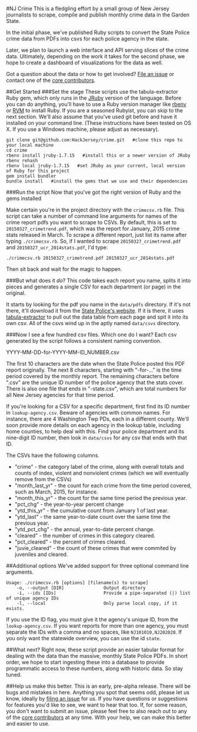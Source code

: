 #NJ Crime
This is a fledgling effort by a small group of New Jersey journalists to scrape, compile and publish monthly crime data in the Garden State.

In the initial phase, we've published Ruby scripts to convert the State Police crime data from PDFs into csvs for each police agency in the state.

Later, we plan to launch a web interface and API serving slices of the crime data. Ultimately, depending on the work it takes for the second phase, we hope to create a dashboard of visualizations for the data as well.

Got a question about the data or how to get involved? [File an issue](https://github.com/HackJersey/crime/issues) or contact one of the [core contributors](https://github.com/HackJersey/crime/blob/master/CONTRIBUTORS.md).

##Get Started
###Set the stage
These scripts use the tabula-extractor Ruby gem, which only runs in the [JRuby](http://jruby.org/) version of the language. Before you can do anything, you'll have to use a Ruby version manager like [rbenv](https://github.com/sstephenson/rbenv) or [RVM](https://rvm.io/) to install Ruby. If you are a seasoned Rubyist, you can skip to the next section. We'll also assume that you've used git before and have it installed on your command line. (These instructions have been tested on OS X. If you use a Windows machine, please adjust as necessary).

```
git clone git@github.com:HackJersey/crime.git   #clone this repo to your local machine
cd crime
rbenv install jruby-1.7.15   #install this or a newer version of JRuby
rbenv rehash
rbenv local jruby-1.7.15   #set JRuby as your current, local version of Ruby for this project
gem install bundler
bundle install   #install the gems that we use and their dependencies
```

###Run the script
Now that you've got the right version of Ruby and the gems installed

Make certain you're in the project directory with the ```crimecsv.rb``` file.
This script can take a number of command line arguments for names of the crime report pdfs you want to scrape to CSVs. By default, this is set to ```20150327_crimetrend.pdf```, which was the report for January, 2015 crime stats released in March. To scrape a different report, just list its name after typing ```./crimecsv.rb```. So, if I wanted to scrape ```20150327_crimetrend.pdf``` and ```20150327_ucr_2014stats.pdf```, I'd type: 

```
./crimecsv.rb 20150327_crimetrend.pdf 20150327_ucr_2014stats.pdf
```

Then sit back and wait for the magic to happen.

###But what does it *do*?
This code takes each report you name, splits it into pieces and generates a single CSV for each department (or page) in the original.

It starts by looking for the pdf you name in the ```data/pdfs``` directory. If it's not there, it'll download it from the [State Police's website](http://www.njsp.org/info/ucr_currentdata1.html?agree=0). If it is there, it uses [tabula-extractor](https://github.com/tabulapdf/tabula-extractor) to pull out the data table from each page and spit it into its own csv. All of the csvs wind up in the aptly named ```data/csvs``` directory.

###Now I see a few hundred csv files. Which one do I want?
Each csv generated by the script follows a consistent naming convention.

YYYY-MM-DD-for-YYYY-MM-ID_NUMBER.csv

The first 10 characters are the date when the State Police posted this PDF report originally. The next 8 characters, starting with "-for-..." is the time period covered by the monthly report. The remaining characters before ".csv" are the unique ID number of the police agency that the stats cover. There is also one file that ends in "-state.csv", which are total numbers for all New Jersey agencies for that time period.

If you're looking for a CSV for a specific department, first find its ID number in ```lookup-agency.csv```. Beware of agencies with common names. For instance, there are 4 Washington Twp PDs, each in a different county. We'll soon provide more details on each agency in the lookup table, including home counties, to help deal with this. Find your police department and its nine-digit ID number, then look in ```data/csvs``` for any csv that ends with that ID.

The CSVs have the following columns.
* "crime" - the category label of the crime, along with overall totals and counts of index, violent and nonviolent crimes (which we will eventually remove from the CSVs)
* "month_last_yr" - the count for each crime from the time period covered, such as March, 2015, for instance.
* "month_this_yr" - the count for the same time period the previous year.
* "pct_chg" - the year-to-year percent change
* "ytd_this_yr" - the cumulative count from January 1 of last year.
* "ytd_last" - the same year-to-date count over the same time the previous year.
* "ytd_pct_chg" - the annual, year-to-date percent change.
* "cleared" - the number of crimes in this category cleared.
* "pct_cleared" - the percent of crimes cleared.
* "juvie_cleared" - the count of these crimes that were commited by juveniles and cleared.

##Additional options
We've added support for three optional command line arguments.

```
Usage: ./crimecsv.rb [options] [filename(s) to scrape]
    -o, --output [DIR]               Output directory
    -i, --ids [IDs]                  Provide a pipe-separated (|) list of unique agency IDs
    -l, --local                      Only parse local copy, if it exists.
```
If you use the ID flag, you must give it the agency's unique ID, from the ```lookup-agency.csv```. If you want reports for more than one agency, you must separate the IDs with a comma and no spaces, like ```NJ101010,NJ202020```. If you only want the statewide overview, you can use the id ```state```.

##What next?
Right now, these script provide an easier tabular format for dealing with the data than the massive, monthly State Police PDFs. In short order, we hope to start ingesting these into a database to provide programmatic access to these numbers, along with historic data. So stay tuned.

##Help us make this better.
This is an early, pre-alpha release. There will be bugs and mistakes in here. Anything you spot that seems odd, please let us know, ideally by [filing an issue](https://github.com/HackJersey/crime/issues) for us. If you have questions or suggestions for features you'd like to see, we want to hear that too. If, for some reason, you don't want to submit an issue, please feel free to also reach out to any of the [core contributors](https://github.com/HackJersey/crime/blob/master/CONTRIBUTORS.md) at any time. With your help, we can make this better and easier to use.